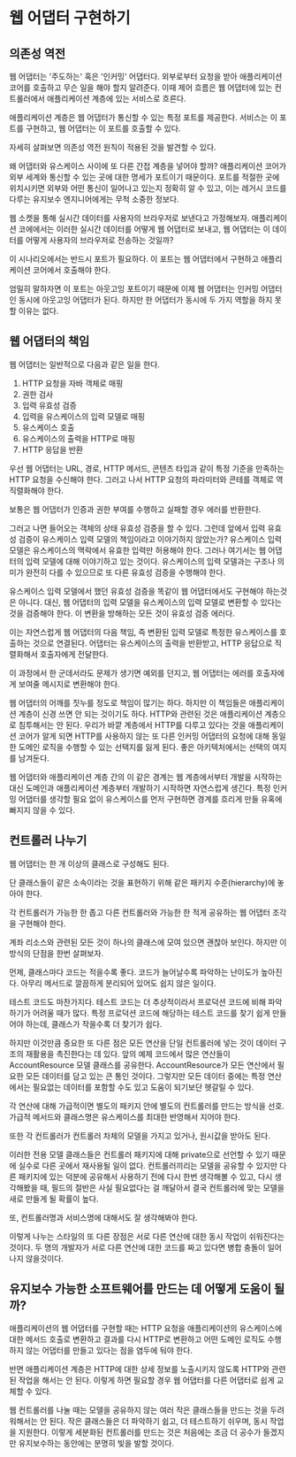 # 웹 어댑터 구현하기

## 의존성 역전

웹 어댑터는 '주도하는' 혹은 '인커밍' 어댑터다. 외부로부터 요청을 받아 애플리케이션 코어를 호출하고 무슨 일을 해야 할지 알려준다. 이때 제어 흐름은 웹 어댑터에 있는 컨트롤러에서 애플리케이션 계층에 있는 서비스로 흐른다.

애플리케이션 계층은 웹 어댑터가 통신할 수 있는 특정 포트를 제공한다. 서비스는 이 포트를 구현하고, 웹 어댑터는 이 포트를 호출할 수 있다.

자세히 살펴보면 의존성 역전 원칙이 적용된 것을 발견할 수 있다.

왜 어댑터와 유스케이스 사이에 또 다른 간접 계층을 넣어야 할까? 애플리케이션 코어가 외부 세계와 통신할 수 있는 곳에 대한 명세가 포트이기 때문이다. 포트를 적절한 곳에 위치시키면 외부와 어떤 통신이 일어나고 있는지 정확히 알 수 있고, 이는 레거시 코드를 다루는 유지보수 엔지니어에게는 무척 소중한 정보다.

웹 소켓을 통해 실시간 데이터를 사용자의 브라우저로 보낸다고 가정해보자. 애플리케이션 코에에서는 이러한 실시간 데이터를 어떻게 웹 어댑터로 보내고, 웹 어댑터는 이 데이터를 어떻게 사용자의 브라우저로 전송하는 것일까?

이 시나리오에서는 반드시 포트가 필요하다. 이 포트는 웹 어댑터에서 구현하고 애플리케이션 코어에서 호출해야 한다.

엄밀히 말하자면 이 포트는 아웃고잉 포트이기 때문에 이제 웹 어댑터는 인커밍 어댑터인 동시에 아웃고잉 어댑터가 된다. 하지만 한 어댑터가 동시에 두 가지 역할을 하지 못할 이유는 없다.

## 웹 어댑터의 책임

웹 어댑터는 일반적으로 다음과 같은 일을 한다.

1. HTTP 요청을 자바 객체로 매핑
2. 권한 검사
3. 입력 유효성 검증
4. 입력을 유스케이스의 입력 모델로 매핑
5. 유스케이스 호출
6. 유스케이스의 출력을 HTTP로 매핑
7. HTTP 응답을 반환

우선 웹 어댑터는 URL, 경로, HTTP 메서드, 콘텐츠 타입과 같이 특정 기준을 만족하는 HTTP 요청을 수신해야 한다. 그러고 나서 HTTP 요청의 파라미터와 콘테를 객체로 역직렬화해야 한다.

보통은 웹 어댑터가 인증과 권한 부여를 수행하고 실패할 경우 에러를 반환한다.

그러고 나면 들어오는 객체의 상태 유효성 검증을 할 수 있다. 그런데 앞에서 입력 유효성 검증이 유스케이스 입력 모델의 책임이라고 이야기하지 않았는가? 유스케이스 입력 모델은 유스케이스의 맥락에서 유효한 입력만 허용해야 한다. 그러나 여기서는 웹 어댑터의 입력 모델에 대해 이야기하고 있는 것이다. 유스케이스의 입력 모델과는 구조나 의미가 완전히 다를 수 있으므로 또 다른 유효성 검증을 수행해야 한다.

유스케이스 입력 모델에서 했던 유효성 검증을 똑같이 웹 어댑터에서도 구현해야 하는것은 아니다. 대신, 웹 어댑터의 입력 모델을 유스케이스의 입력 모델로 변환할 수 있다는 것을 검증해야 한다. 이 변환을 방해하는 모든 것이 유효성 검증 에러다.

이는 자연스럽게 웹 어댑터의 다음 책임, 즉 변환된 입력 모델로 특정한 유스케이스를 호출하는 것으로 연결된다. 어댑터는 유스케이스의 출력을 반환받고, HTTP 응답으로 직렬화해서 호출자에게 전달한다.

이 과정에서 한 군데서라도 문제가 생기면 예외를 던지고, 웹 어댑터는 에러를 호출자에게 보여줄 메시지로 변환해야 한다.

웹 어댑터의 어깨를 짓누를 정도로 책임이 많기는 하다. 하지만 이 책임들은 애플리케이션 계층이 신경 쓰면 안 되는 것이기도 하다. HTTP와 관련된 것은 애플리케이션 계층으로 침투해서는 안 된다. 우리가 바깥 계층에서 HTTP를 다루고 있다는 것을 애플리케이션 코어가 알게 되면 HTTP를 사용하지 않는 또 다른 인커밍 어댑터의 요청에 대해 동일한 도메인 로직을 수행할 수 있는 선택지를 잃게 된다. 좋은 아키텍처에서는 선택의 여지를 남겨둔다.

웹 어댑터와 애플리케이션 계층 간의 이 같은 경계는 웹 계층에서부터 개발을 시작하는 대신 도메인과 애플리케이션 계층부터 개발하기 시작하면 자연스럽게 생긴다. 특정 인커밍 어댑터를 생각할 필요 없이 유스케이스를 먼저 구현하면 경계를 흐리게 만들 유혹에 빠지지 않을 수 있다.

## 컨트롤러 나누기

웹 어댑터는 한 개 이상의 클래스로 구성해도 된다.

단 클래스들이 같은 소속이라는 것을 표현하기 위해 같은 패키지 수준(hierarchy)에 놓아야 한다.

각 컨트롤러가 가능한 한 좁고 다른 컨트롤러와 가능한 한 적게 공유하는 웹 어댑터 조각을 구현해야 한다.

계좌 리소스와 관련된 모든 것이 하나의 클래스에 모여 있으면 괜찮아 보인다. 하지만 이 방식의 단점을 한번 살펴보자.

먼제, 클래스마다 코드는 적을수록 좋다. 코드가 늘어날수록 파악하는 난이도가 높아진다. 아무리 메서드로 깔끔하게 분리되어 있어도 쉽지 않은 일이다.

테스트 코드도 마찬가지다. 테스트 코드는 더 추상적이라서 프로덕션 코드에 비해 파악하기가 어려울 때가 많다. 특정 프로덕션 코드에 해당하는 테스트 코드를 찾기 쉽게 만들어야 하는데, 클래스가 작을수록 더 찾기가 쉽다.

하지만 이것만큼 중요한 또 다른 점은 모든 연산을 단일 컨트롤러에 넣는 것이 데이터 구조의 재활용을 촉진한다는 데 있다. 앞의 예제 코드에서 많은 연산들이 AccountResource 모델 클래스를 공유한다. AccountResource가 모든 연산에서 필요한 모든 데이터를 담고 있는 큰 통인 것이다. 그렇지만 모든 데이터 중에는 특정 연산에서는 필요없는 데이터를 포함할 수도 있고 도움이 되기보단 헷갈릴 수 있다.

각 연산에 대해 가급적이면 별도의 패키지 안에 별도의 컨트롤러를 만드는 방식을 선호. 가급적 메서드와 클래스명은 유스케이스를 최대한 반영해서 지어야 한다.

또한 각 컨트롤러가 컨트롤러 차체의 모델을 가지고 있거나, 원시값을 받아도 된다.

이러한 전용 모델 클래스들은 컨트롤러 패키지에 대해 private으로 선언할 수 있기 때문에 실수로 다른 곳에서 재사용될 일이 없다. 컨트롤러끼리는 모델을 공유할 수 있지만 다른 패키지에 있는 덕분에 공유해서 사용하기 전에 다시 한번 생각해볼 수 있고, 다시 생각해봤을 때, 필드의 절반은 사실 필요없다는 걸 깨달아서 결국 컨트롤러에 맞는 모델을 새로 만들게 될 확률이 높다.

또, 컨트롤러명과 서비스명에 대해서도 잘 생각해봐야 한다.

이렇게 나누는 스타일의 또 다른 장점은 서로 다른 연산에 대한 동시 작업이 쉬워진다는 것이다. 두 명의 개발자가 서로 다른 연산에 대한 코드를 짜고 있다면 병합 충돌이 일어나지 않을것이다.

## 유지보수 가능한 소프트웨어를 만드는 데 어떻게 도움이 될까?

애플리케이션의 웹 어댑터를 구현할 때는 HTTP 요청을 애플리케이션의 유스케이스에 대한 메서드 호출로 변환하고 결과를 다시 HTTP로 변환하고 어떤 도메인 로직도 수행하지 않는 어댑터를 만들고 있다는 점을 염두에 둬야 한다.

반면 애플리케이션 계층은 HTTP에 대한 상세 정보를 노출시키지 않도록 HTTP와 관련된 작업을 해서는 안 된다. 이렇게 하면 필요할 경우 웹 어댑터를 다른 어댑터로 쉽게 교체할 수 있다.

웹 컨트롤러를 나눌 때는 모델을 공유하지 않는 여러 작은 클래스들을 만드는 것을 두려워해서는 안 된다. 작은 클래스들은 더 파악하기 쉽고, 더 테스트하기 쉬우며, 동시 작업을 지원한다. 이렇게 세분화된 컨트롤러를 만드는 것은 처음에는 조금 더 공수가 들겠지만 유지보수하는 동안에는 분명히 빛을 발할 것이다.
